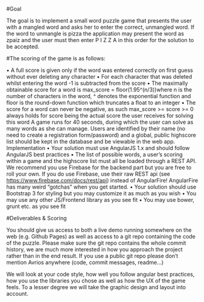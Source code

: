 #Goal

The goal is to implement a small word puzzle game that presents the user with a mangled word and 
asks her to enter the correct, unmangled word. If the word to unmangle is pizza the application may 
present the word as zpaiz and the user must then enter P I Z Z A in this order for the solution to be 
accepted.

#The scoring of the game is as follows:

• A full score is given only if the word was entered correctly on first guess without ever 
deleting any character
• For each character that was deleted whilst entering the word -1 is subtracted from the score
• The maximally obtainable score for a word is max_score = floor(1.95^(n/3))where n 
is the number of characters in the word, ^ denotes the exponential function and floor is the 
round-down function which truncates a float to an integer
• The score for a word can never be negative, as such max_score >= score >= 0 always holds for 
score being the actual score the user receives for solving this word
A game runs for 40 seconds, during which the user can solve as many words as she can manage. 
Users are identified by their name (no need to create a registration form/password) and a global, 
public highscore list should be kept in the database and be viewable in the web app.
Implementation 
• Your solution must use AngularJS 1.x and should follow AngularJS best practices
• The list of possible words, a user’s scoring within a game and the highscore list must all be 
loaded through a REST API. We recommend you use Firebase for the backend part but you 
are free to roll your own. If you do use Firebase, use their raw REST api (see 
https://www.firebase.com/docs/rest/api) instead of AngularFire! AngularFire has many weird 
“gotchas” when you get started.
• Your solution should use Bootstrap 3 for styling but you may customize it as much as you 
wish
• You may use any other JS/Frontend library as you see fit
• You may use bower, grunt etc. as you see fit

#Deliverables & Scoring

You should give us access to both a live demo running somewhere on the web (e.g. Github Pages) as 
well as access to a git repo containing the code of the puzzle. Please make sure the git repo contains 
the whole commit history, we are much more interested in how you approach the project rather 
than in the end result. If you use a public git repo please don’t mention Avrios anywhere (code, 
commit messages, readme…)

We will look at your code style, how well you follow angular best practices, how you use the libraries 
you chose as well as how the UX of the game feels. To a lesser degree we will take the graphic design 
and layout into account.